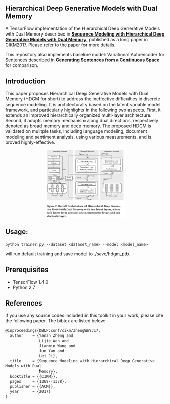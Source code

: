 ## Hierarchical Deep Generative Models with Dual Memory

A TensorFlow implementation of the Hierarchical Deep Generative Models with Dual Memory described in
[**Sequence Modeling with Hierarchical Deep Generative Models with Dual Memory**](https://dl.acm.org/citation.cfm?id=3132952), published as a long paper in CIKM2017.
Please refer to the paper for more details.

This repository also implements baseline model: Variational Autoencoder for Sentences described in [**Generating Sentences from a Continuous Space**](https://arxiv.org/abs/1511.06349) for comparison.


## Introduction

This paper proposes Hierarchical Deep Generative Models with Dual Memory (HDGM for short) to address the ineffective difficulties in discrete sequence modeling.
It is architecturally based on the latent variable model framework, and particularly highlights in the following two aspects.
First, it extends an improved hierarchically organized multi-layer architecture.
Second, it adopts memory mechanism along dual directions, respectively denoted as broad memory and deep memory.
The proposed HDGM is validated on mulitple tasks, including language modeling, document modeling and sentiment analysis, using various measurements, and is proved highly-effective.
<p align="center">
<img src="hdgm-arch.png" width = 50% height = 50%/>
</p>


## Usage:
	python trainer.py --dataset <dataset_name> --model <model_name>
will run default training and save model to ./save/hdgm_ptb.

## Prerequisites
 - TensorFlow 1.4.0
 - Python 2.7

## References

If you use any source codes included in this toolkit in your work, please cite the following paper. The bibtex are listed below:

    @inproceedings{DBLP:conf/cikm/ZhengWWYJ17,
      author    = {Yanan Zheng and
                   Lijie Wen and
                   Jianmin Wang and
                   Jun Yan and
                   Lei Ji},
      title     = {Sequence Modeling with Hierarchical Deep Generative Models with Dual
                   Memory},
      booktitle = {{CIKM}},
      pages     = {1369--1378},
      publisher = {{ACM}},
      year      = {2017}
    }
